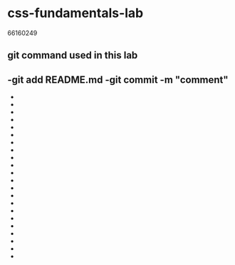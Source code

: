 # css-fundamentals-lab
66160249
## git command used in this lab
-git add README.md
-git commit -m "comment"
-
-
-
-
-
-
-
-
-
-
-
-
-
-
-
-
-
-
-
-
-
-
-
